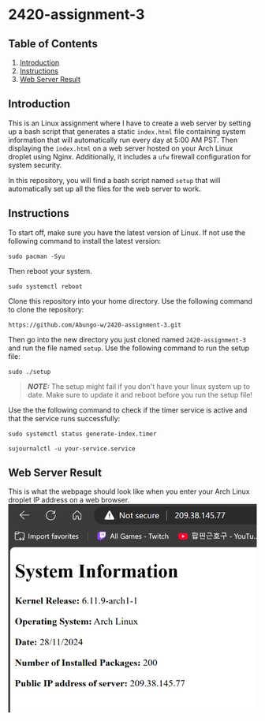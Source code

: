 # 2420-assignment-3
## Table of Contents
1. [Introduction](#introduction)
2. [Instructions](#instructions)
3. [Web Server Result](#Web_Server_Result)

## Introduction
This is an Linux assignment where I have to create a web server by setting up a bash script that generates a static `index.html` file containing system information that will automatically run every day at 5:00 AM PST. Then displaying the `index.html` on a web server hosted on your Arch Linux droplet using Nginx. Additionally, it includes a `ufw` firewall configuration for system security.

In this repository, you will find a bash script named `setup` that will automatically set up all the files for the web server to work.


## Instructions
To start off, make sure you have the latest version of Linux. If not use the following command to install the latest version:
```
sudo pacman -Syu
```
Then reboot your system.
```
sudo systemctl reboot
```

Clone this repository into your home directory.
Use the following command to clone the repository:
```
https://github.com/Abungo-w/2420-assignment-3.git
```
Then go into the new directory you just cloned named `2420-assignment-3` and run the file named `setup`.
Use the following command to run the setup file:
```
sudo ./setup
```
> **_NOTE:_**  The setup might fail if you don't have your linux system up to date. Make sure to update it and reboot before you run the setup file!

Use the the following command to check if the timer service is active and that the service runs successfully:
```
sudo systemctl status generate-index.timer
```
```
sujournalctl -u your-service.service
```
## Web Server Result
This is what the webpage should look like when you enter your Arch Linux droplet IP address on a web browser.
![The webpage for index.html](./assets/success-screenshot.png)
